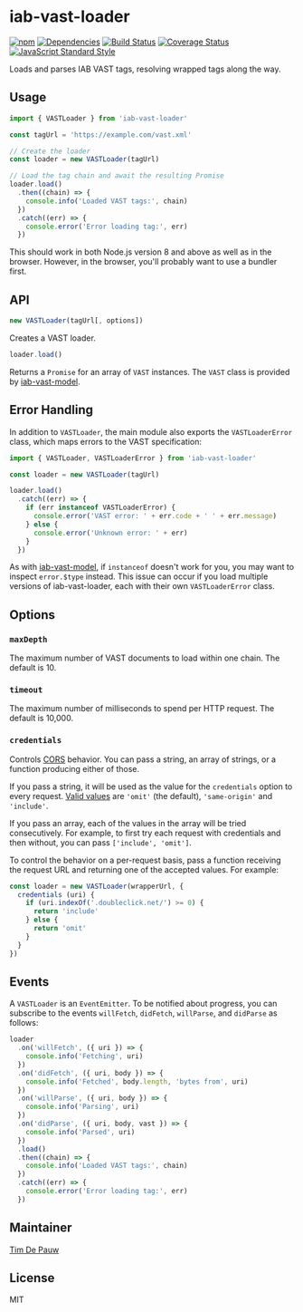 # iab-vast-loader

[![npm](https://img.shields.io/npm/v/iab-vast-loader.svg)](https://www.npmjs.com/package/iab-vast-loader) [![Dependencies](https://img.shields.io/david/zentrick/iab-vast-loader.svg)](https://david-dm.org/zentrick/iab-vast-loader) [![Build Status](https://img.shields.io/circleci/project/github/zentrick/iab-vast-loader/master.svg)](https://circleci.com/gh/zentrick/iab-vast-loader) [![Coverage Status](https://img.shields.io/coveralls/zentrick/iab-vast-loader/master.svg)](https://coveralls.io/r/zentrick/iab-vast-loader) [![JavaScript Standard Style](https://img.shields.io/badge/code%20style-standard-brightgreen.svg)](https://standardjs.com/)

Loads and parses IAB VAST tags, resolving wrapped tags along the way.

## Usage

```js
import { VASTLoader } from 'iab-vast-loader'

const tagUrl = 'https://example.com/vast.xml'

// Create the loader
const loader = new VASTLoader(tagUrl)

// Load the tag chain and await the resulting Promise
loader.load()
  .then((chain) => {
    console.info('Loaded VAST tags:', chain)
  })
  .catch((err) => {
    console.error('Error loading tag:', err)
  })
```

This should work in both Node.js version 8 and above as well as in the browser.
However, in the browser, you'll probably want to use a bundler first.

## API

```js
new VASTLoader(tagUrl[, options])
```

Creates a VAST loader.

```js
loader.load()
```

Returns a `Promise` for an array of `VAST` instances. The `VAST` class is
provided by [iab-vast-model](https://www.npmjs.com/package/iab-vast-model).

## Error Handling

In addition to `VASTLoader`, the main module also exports the `VASTLoaderError`
class, which maps errors to the VAST specification:

```js
import { VASTLoader, VASTLoaderError } from 'iab-vast-loader'

const loader = new VASTLoader(tagUrl)

loader.load()
  .catch((err) => {
    if (err instanceof VASTLoaderError) {
      console.error('VAST error: ' + err.code + ' ' + err.message)
    } else {
      console.error('Unknown error: ' + err)
    }
  })
```

As with [iab-vast-model](https://www.npmjs.com/package/iab-vast-model), if
`instanceof` doesn't work for you, you may want to inspect `error.$type`
instead. This issue can occur if you load multiple versions of iab-vast-loader,
each with their own `VASTLoaderError` class.

## Options

### `maxDepth`

The maximum number of VAST documents to load within one chain. The default is
10.

### `timeout`

The maximum number of milliseconds to spend per HTTP request. The default is
10,000.

### `credentials`

Controls [CORS](https://en.wikipedia.org/wiki/Cross-origin_resource_sharing)
behavior. You can pass a string, an array of strings, or a function producing
either of those.

If you pass a string, it will be used as the value for the `credentials` option
to every request.
[Valid values](https://developer.mozilla.org/en-US/docs/Web/API/Request/credentials)
are `'omit'` (the default), `'same-origin'` and `'include'`.

If you pass an array, each of the values in the array will be tried
consecutively. For example, to first try each request with credentials and then
without, you can pass `['include', 'omit']`.

To control the behavior on a per-request basis, pass a function receiving the
request URL and returning one of the accepted values. For example:

```js
const loader = new VASTLoader(wrapperUrl, {
  credentials (uri) {
    if (uri.indexOf('.doubleclick.net/') >= 0) {
      return 'include'
    } else {
      return 'omit'
    }
  }
})
```

## Events

A `VASTLoader` is an `EventEmitter`. To be notified about progress, you can
subscribe to the events `willFetch`, `didFetch`, `willParse`, and `didParse`
as follows:

```js
loader
  .on('willFetch', ({ uri }) => {
    console.info('Fetching', uri)
  })
  .on('didFetch', ({ uri, body }) => {
    console.info('Fetched', body.length, 'bytes from', uri)
  })
  .on('willParse', ({ uri, body }) => {
    console.info('Parsing', uri)
  })
  .on('didParse', ({ uri, body, vast }) => {
    console.info('Parsed', uri)
  })
  .load()
  .then((chain) => {
    console.info('Loaded VAST tags:', chain)
  })
  .catch((err) => {
    console.error('Error loading tag:', err)
  })
```

## Maintainer

[Tim De Pauw](https://github.com/timdp)

## License

MIT

